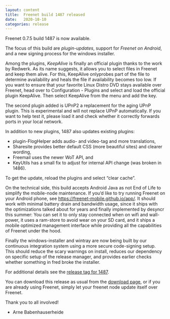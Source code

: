 ```yaml
---
layout: content
title:  Freenet build 1487 released
date:   2020-10-10
categories: release
---
```

Freenet 0.7.5 build 1487 is now available.

The focus of this build are *plugin-updates*, support for *Freenet on Android*,
and a new signing process for the windows installer.

Among the plugins, *KeepAlive* is finally an official plugin thanks to
the work by Redwerk. As its name suggests, it allows you to select
files in Freenet and keep them alive. For this, KeepAlive onlyprobes
part of the file to determine availability and heals the file if
availability becomes too low. If you want to ensure that your favorite
Linux Distro DVD stays available over Freenet, head over to
Configuration - Plugins and select and load the official plugin
KeepAlive. Then select KeepAlive from the menu and add the key.

The second plugin added is UPnP2 a replacement for the aging UPnP
plugin. This is experimental and will not replace UPnP
automatically. If you want to help test it, please load it and check
whether it correctly forwards ports in your local network.

In addition to new plugins, 1487 also updates existing plugins:

- plugin-FlogHelper adds audio- and video-tag and more translations,
- Sharesite provides better default CSS (more beautiful sites) and clearer wording,
- Freemail uses the newer WoT API, and
- KeyUtils has a small fix to adjust for internal API change (was broken in 1486).

To get the update, reload the plugins and select “clear cache”.

On the technical side, this build accepts Android Java as not End of
Life to simplify the mobile-node maintenance. If you’d like to try
running Freenet on your Android phone, see
<https://freenet-mobile.github.io/app/>. It should work with minimal
battery drain and bandwidth usage, since it ships with the
optimizations talked about for years and finally implemented by
desyncr this summer: You can set it to only stay connected when on
wifi and wall-power, it uses a ram-store to avoid wear on your SD
card, and it ships a mobile optimized management interface while
providing all the capabilities of Freenet under the hood.

Finally the windows-installer and wintray are now being built by our
continuous integration system using a more secure code-signing setup.
This should reduce the scary warnings on install,
reduces our dependency on specific setup of the release manager,
and provides earlier checks whether something in fred broke the installer.


For additional details see the [release tag for 1487][releasetag1487].


You can download this release as usual from the [download page][],
or if you are already using Freenet, simply let your freenet node
update itself over Freenet.


Thank you to all involved!


- Arne Babenhauserheide

[releasetag1487]: https://github.com/freenet/fred/releases/tag/build01487
[download page]: pages/download.html
